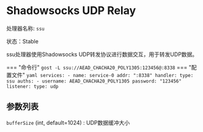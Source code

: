 # Shadowsocks UDP Relay

处理器名称: `ssu`

状态：Stable

ssu处理器使用Shadowsocks UDP转发协议进行数据交互，用于转发UDP数据。

=== "命令行"
    ```
	gost -L ssu://AEAD_CHACHA20_POLY1305:123456@:8338
	```
=== "配置文件"
    ```yaml
	services:
	- name: service-0
	  addr: ":8338"
	  handler:
		type: ssu
		auths:
		- username: AEAD_CHACHA20_POLY1305
		  password: "123456"
	  listener:
		type: udp
	```

## 参数列表

`bufferSize` (int, default=1024)
:    UDP数据缓冲大小